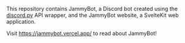 This repository contains JammyBot, a Discord bot created using the [discord.py](https://discordpy.readthedocs.io/en/stable/index.html) API wrapper, and the JammyBot website, a SvelteKit web application.

Visit https://jammybot.vercel.app/ to read about JammyBot!
